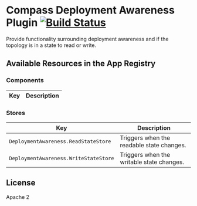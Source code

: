 # Compass Deployment Awareness Plugin [![Build Status](https://travis-ci.com/10gen/compass-deployment-awareness.svg?token=ezEB2TnpPiu7XLo6ByZp&branch=master)](https://travis-ci.com/10gen/compass-deployment-awareness)

Provide functionality surrounding deployment awareness and if the topology
is in a state to read or write.

## Available Resources in the App Registry

### Components

| Key                 | Description                  |
|---------------------|------------------------------|

### Stores

| Key                                   | Description
|---------------------------------------|---------------------------------------------------------|
| `DeploymentAwareness.ReadStateStore`  | Triggers when the readable state changes.               |
| `DeploymentAwareness.WriteStateStore` | Triggers when the writable state changes.               |

## License

Apache 2
